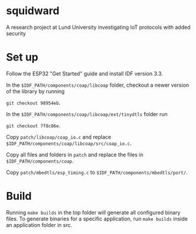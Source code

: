 # squidward
A research project at Lund University investigating IoT protocols with added security

# Set up
Follow the ESP32 "Get Started" guide and install IDF version 3.3.

In the `$IDF_PATH/components/coap/libcoap` folder, checkout a newer version of the library by running 

`git checkout 98954eb`.

In the `$IDF_PATH/components/coap/libcoap/ext/tinydtls` folder run 

`git checkout 7f8c86e`.

Copy `patch/libcoap/coap_io.c` and replace `$IDF_PATH/components/coap/libcoap/src/coap_io.c`.

Copy all files and folders in `patch` and replace the files in `$IDF_PATH/components/coap`.

Copy `patch/mbedtls/esp_timing.c` to `$IDF_PATH/components/mbedtls/port/`.

# Build
Running `make builds` in the top folder will generate all configured binary files.
To generate binaries for a specific application, run `make builds` inside an application folder in src.
